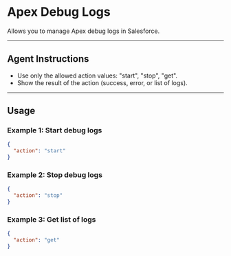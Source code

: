 # Apex Debug Logs

Allows you to manage Apex debug logs in Salesforce.

---
## Agent Instructions
- Use only the allowed action values: "start", "stop", "get".
- Show the result of the action (success, error, or list of logs).

---
## Usage

### Example 1: Start debug logs
```json
{
  "action": "start"
}
```

### Example 2: Stop debug logs
```json
{
  "action": "stop"
}
```

### Example 3: Get list of logs
```json
{
  "action": "get"
}
```